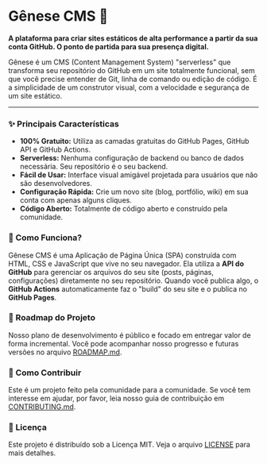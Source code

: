 # Gênese CMS 🌱

**A plataforma para criar sites estáticos de alta performance a partir da sua conta GitHub. O ponto de partida para sua presença digital.**

Gênese é um CMS (Content Management System) "serverless" que transforma seu repositório do GitHub em um site totalmente funcional, sem que você precise entender de Git, linha de comando ou edição de código. É a simplicidade de um construtor visual, com a velocidade e segurança de um site estático.

---

### ✨ Principais Características

* **100% Gratuito:** Utiliza as camadas gratuitas do GitHub Pages, GitHub API e GitHub Actions.
* **Serverless:** Nenhuma configuração de backend ou banco de dados necessária. Seu repositório é o seu backend.
* **Fácil de Usar:** Interface visual amigável projetada para usuários que não são desenvolvedores.
* **Configuração Rápida:** Crie um novo site (blog, portfólio, wiki) em sua conta com apenas alguns cliques.
* **Código Aberto:** Totalmente de código aberto e construído pela comunidade.

### 🤔 Como Funciona?

Gênese CMS é uma Aplicação de Página Única (SPA) construída com HTML, CSS e JavaScript que vive no seu navegador. Ela utiliza a **API do GitHub** para gerenciar os arquivos do seu site (posts, páginas, configurações) diretamente no seu repositório. Quando você publica algo, o **GitHub Actions** automaticamente faz o "build" do seu site e o publica no **GitHub Pages**.

### 🚀 Roadmap do Projeto

Nosso plano de desenvolvimento é público e focado em entregar valor de forma incremental. Você pode acompanhar nosso progresso e futuras versões no arquivo [ROADMAP.md](ROADMAP.md).

### 🤝 Como Contribuir

Este é um projeto feito pela comunidade para a comunidade. Se você tem interesse em ajudar, por favor, leia nosso guia de contribuição em [CONTRIBUTING.md](CONTRIBUTING.md).

### 📜 Licença

Este projeto é distribuído sob a Licença MIT. Veja o arquivo [LICENSE](LICENSE) para mais detalhes.